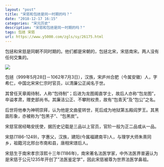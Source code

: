 ```yaml
---
layout: "post"
title: "宋慈和包拯是同一时期的吗？"
date: "2018-12-17 16:15"
categories: "宋元历史"
description: "宋慈和包拯是同一时期的吗？"
tags: 包拯 宋慈
url: https://www.y5000.com/zgls/sy/26175.html
---
```






包拯和宋慈是同朝不同时期的。他们都是宋朝的，包拯北宋，宋慈南宋。两人没有任何交集的。

![](https://img.y5000.com/uploads/allimg/171031/13-1G031161211960.jpg)

包拯（999年5月28日－1062年7月3日），汉族，宋庐州合肥（今属安徽）人，字希仁，中国北宋宋仁宗时官员，以清廉公正闻名于世。

其曾任天章阁待制，人称“包待制”；后进为龙图阁直学士，故后人亦称“包龙图”，卒谥孝肃，赠吏部尚书。其廉洁公正、不攀附权贵，故有“包青天”及“包公”之名。

后世将他奉为神明崇拜，认为他是文曲星转世，死后成为地狱第五殿阎罗王。其黑面形象，亦被称为“包黑子”、“包黑炭”。

宋慈官居经略安抚使，据历史记载是三品以上官员，官阶一般为正二品或从一品。

宋慈(1186-1249)，字惠父，汉族，建阳(今属福建南平)人，与理学大师朱熹同乡，祖籍河北邢台市南和县，唐相宋璟后人。

宋慈生于南宋孝宗淳熙十三年(1186年)，南宋著名法医学家，中外法医界普遍认为是宋慈于公元1235年开创了"法医鉴定学"，因此宋慈被尊为世界法医学鼻祖。
